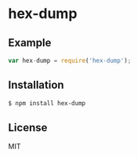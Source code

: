 
# hex-dump

  

## Example

```js
var hex-dump = require('hex-dump');


```

## Installation

```bash
$ npm install hex-dump
```

## License

  MIT

